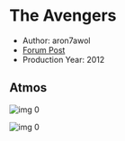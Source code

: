 # The Avengers

* Author: aron7awol
* [Forum Post](https://www.avsforum.com/threads/bass-eq-for-filtered-movies.2995212/post-56612552)
* Production Year: 2012

## Atmos

![img 0](https://i.imgur.com/QX53Egv.jpg)

![img 0](https://i.imgur.com/e9KT1Db.jpg)

